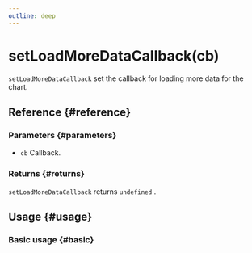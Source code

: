 ```yaml
---
outline: deep
---
```


# setLoadMoreDataCallback(cb)
`setLoadMoreDataCallback` set the callback for loading more data for the chart.

## Reference {#reference}
<!--@include: @/@views/api/references/instance/setLoadMoreDataCallback.md-->

### Parameters {#parameters}
- `cb` Callback.

### Returns {#returns}
`setLoadMoreDataCallback` returns `undefined` .

## Usage {#usage}
<script setup>
import SetLoadMoreDataCallback from '../../../@views/api/samples/setLoadMoreDataCallback/index.vue'
</script>

### Basic usage {#basic}
<SetLoadMoreDataCallback/>